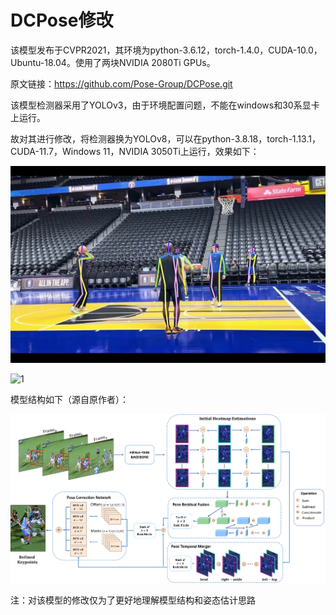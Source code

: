# DCPose修改

该模型发布于CVPR2021，其环境为python-3.6.12，torch-1.4.0，CUDA-10.0，Ubuntu-18.04。使用了两块NVIDIA 2080Ti GPUs。

原文链接：https://github.com/Pose-Group/DCPose.git

该模型检测器采用了YOLOv3，由于环境配置问题，不能在windows和30系显卡上运行。

故对其进行修改，将检测器换为YOLOv8，可以在python-3.8.18，torch-1.13.1，CUDA-11.7，Windows 11，NVIDIA 3050Ti上运行，效果如下：


![00000081](00000081.jpg)


![1](1.gif)





模型结构如下（源自原作者）：

![structure](structure.png)





注：对该模型的修改仅为了更好地理解模型结构和姿态估计思路

